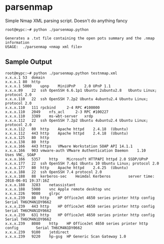 
# parsenmap
Simple Nmap XML parsing script.  Doesn't do anything fancy

	root@mypc:~# python ./parsenmap.python 

	Generates a .txt file containing the open pots summary and the .nmap information
	USAGE:  ./parsenmap <nmap xml file>

## Sample Output
	root@mypc:~# python ./parsenmap.python testnmap.xml
	x.x.x.1	53	domain			
	x.x.x.1	80	http			
	x.x.x.1	5000	upnp	MiniUPnP	2.0	UPnP 1.1
	x.x.x.89	22	ssh	OpenSSH	6.6.1p1 Ubuntu 2ubuntu2.8	Ubuntu Linux; protocol 2.0
	x.x.x.110	22	ssh	OpenSSH	7.2p2 Ubuntu 4ubuntu2.4	Ubuntu Linux; protocol 2.0
	x.x.x.110	111	rpcbind		2-4	RPC #100000
	x.x.x.110	2049	nfs_acl		2-3	RPC #100227
	x.x.x.110	3389	ms-wbt-server	xrdp		
	x.x.x.112	22	ssh	OpenSSH	7.2p2 Ubuntu 4ubuntu2.4	Ubuntu Linux; protocol 2.0
	x.x.x.112	80	http	Apache httpd	2.4.18	(Ubuntu)
	x.x.x.112	443	http	Apache httpd	2.4.18	(Ubuntu)
	x.x.x.125	80	http			
	x.x.x.138	80	http			
	x.x.x.166	443	https	VMware Workstation SOAP API	14.1.1	
	x.x.x.166	903	vmware-auth	VMware Authentication Daemon	1.10	Uses VNC, SOAP
	x.x.x.166	5357	http	Microsoft HTTPAPI httpd	2.0	SSDP/UPnP
	x.x.x.177	22	ssh	OpenSSH	7.4p1 Ubuntu 10	Ubuntu Linux; protocol 2.0
	x.x.x.177	80	http	Apache httpd	2.4.25	(Ubuntu)
	x.x.x.188	22	ssh	OpenSSH	7.4	protocol 2.0
	x.x.x.188	88	kerberos-sec	Heimdal Kerberos		server time: 2018-06-01 19:37:16Z
	x.x.x.188	3283	netassistant			
	x.x.x.188	5900	vnc	Apple remote desktop vnc		
	x.x.x.226	9080	glrpc			
	x.x.x.239	80	http	HP OfficeJet 4650 series printer http config		Serial TH6CM4N1DY0662
	x.x.x.239	443	http	HP OfficeJet 4650 series printer http config		Serial TH6CM4N1DY0662
	x.x.x.239	631	http	HP OfficeJet 4650 series printer http config		Serial TH6CM4N1DY0662
	x.x.x.239	8080	http	HP OfficeJet 4650 series printer http config		Serial TH6CM4N1DY0662
	x.x.x.239	9100	jetdirect			
	x.x.x.239	9220	hp-gsg	HP Generic Scan Gateway	1.0	
